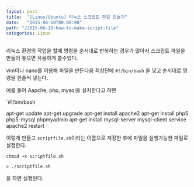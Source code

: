```yaml
---
layout: post
title:  "[Linux/Ubuntu] 리눅스 스크립트 파일 만들기"
date:   "2015-06-10T00:00:00"
path: "/2015-06-10-how-to-make-script-file"
categories: Linux
---
```


  리눅스 환경의 작업을 할때 명령을 순서대로 반복하는 경우가 많아서
  스크립트 파일을 만들어 놓으면 유용하게 쓸수있다.

  vim이나 nano를 이용해 파일을 만든다음 최상단에
  `#!/bin/bash` 을 넣고
  순서대로 명령을 한줄씩 넣는다.

  예를 들어 Aapche, php, mysql을 설치한다고 하면

  `#!/bin/bash

  apt-get update
  apt-get upgrade
  apt-get install apache2
  apt-get install php5 php5-mysql phpmyadmin
  apt-get install mysql-server mysql-client
  service apache2 restart
  `

이렇게 만들고 `scriptfile.sh`이라는 이름으로 저장한 후에
파일을 실행가능한 파일로 설정한다.

`chmod +x scriptfile.sh`

`> ./scriptfile.sh` 

을 하면 실행된다.
